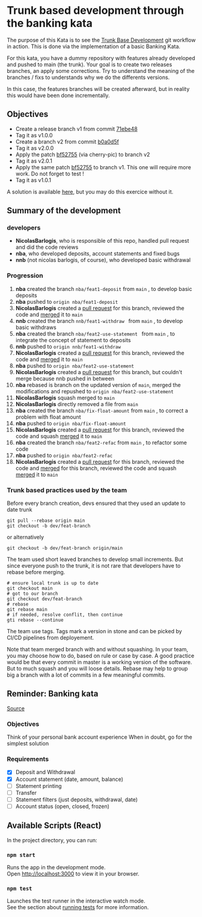# Trunk based development through the banking kata

The purpose of this Kata is to see the [Trunk Base Development](https://trunkbaseddevelopment.com/) git workflow in action.
This is done via the implementation of a basic Banking Kata.

For this kata, you have a dummy repository with features already developed and pushed to main (the trunk).
Your goal is to create two releases branches, an apply some corrections.
Try to understand the meaning of the branches / fixs to understands why we do the differents versions.

In this case, the features branches will be created afterward, but in reality this would have been done incrementally.

## Objectives
 * Create a release branch v1 from commit [71ebe48](https://github.com/NicolasBarlogis/react-trunk-based-banking-kata/commit/71ebe4862f0368bf75ef0b22d1a13c1569fae8d3)
 * Tag it as v1.0.0
 * Create a branch v2 from commit [b0a0d5f](https://github.com/NicolasBarlogis/react-trunk-based-banking-kata/commit/b0a0d5f9f61125203734218692ab8a2ee683edbf)
 * Tag it as v2.0.0
 * Apply the patch [bf52755](https://github.com/NicolasBarlogis/react-trunk-based-banking-kata/commit/bf527551fae1996c3372375533e1e50137271ba5) (via cherry-pic) to branch v2
 * Tag it as v2.0.1
 * Apply the same patch [bf52755](https://github.com/NicolasBarlogis/react-trunk-based-banking-kata/commit/bf527551fae1996c3372375533e1e50137271ba5) to branch v1. This one will require more work. Do not forget to test !
 * Tag it as v1.0.1

 A solution is available [here](https://github.com/NicolasBarlogis/react-trunk-based-banking-kata/blob/main/SOLUTION.md), but you may do this exercice without it.

## Summary of the development
### developers
 * **NicolasBarlogis**, who is responsible of this repo, handled pull request and did the code reviews
 * **nba**, who developed deposits, account statements and fixed bugs
 * **nnb** (not nicolas barlogis, of course), who developed basic withdrawal
 
### Progression
1. **nba** created the branch ```nba/feat1-deposit``` from ```main``` , to develop basic deposits
2. **nba** pushed to ```origin nba/feat1-deposit```
3. **NicolasBarlogis** created a [pull request](https://github.com/NicolasBarlogis/react-trunk-based-banking-kata/pull/1) for this branch, reviewed the code and [merged](https://github.com/NicolasBarlogis/react-trunk-based-banking-kata/commit/71ebe4862f0368bf75ef0b22d1a13c1569fae8d3) it to ```main```
4. **nnb** created the branch ```nnb/feat1-withdraw ``` from ```main``` , to develop basic withdraws
5. **nba** created the branch ```nba/feat2-use-statement ``` from ```main``` , to integrate the concept of statement to deposits
6. **nnb** pushed to ```origin nnb/feat1-withdraw```
7. **NicolasBarlogis** created a [pull request](https://github.com/NicolasBarlogis/react-trunk-based-banking-kata/pull/2) for this branch, reviewed the code and [merged](https://github.com/NicolasBarlogis/react-trunk-based-banking-kata/commit/cdc4dc3f9f32df11775f55c3dcc51ac110c02ddf) it to ```main```
8. **nba** pushed to ```origin nba/feat2-use-statement ```
9. **NicolasBarlogis** created a [pull request](https://github.com/NicolasBarlogis/react-trunk-based-banking-kata/pull/3) for this branch, but couldn't merge because nnb pushed in between
10. **nba** rebased is branch on the updated version of ```main```, merged the modifications and repushed to ```origin nba/feat2-use-statement ```
11. **NicolasBarlogis** squash merged to ```main```
12. **NicolasBarlogis** directly removed a file from ```main```
13. **nba** created the branch ```nba/fix-float-amount``` from ```main``` , to correct a problem with float amount
14. **nba** pushed to ```origin nba/fix-float-amount ```
15. **NicolasBarlogis** created a [pull request](https://github.com/NicolasBarlogis/react-trunk-based-banking-kata/pull/4) for this branch, reviewed the code and squash [merged](https://github.com/NicolasBarlogis/react-trunk-based-banking-kata/commit/cdc4dc3f9f32df11775f55c3dcc51ac110c02ddf) it to ```main```
16. **nba** created the branch ```nba/feat2-refac``` from ```main``` , to refactor some code
17. **nba** pushed to ```origin nba/feat2-refac```
18. **NicolasBarlogis** created a [pull request](https://github.com/NicolasBarlogis/react-trunk-based-banking-kata/pull/4) for this branch, reviewed the code and [merged](https://github.com/NicolasBarlogis/react-trunk-based-banking-kata/pull/5) for this branch, reviewed the code and squash [merged](https://github.com/NicolasBarlogis/react-trunk-based-banking-kata/commit/e758911b1d436cce7ee8cc27df93d88e52882b7a) it to ```main```

### Trunk based practices used by the team
Before every branch creation, devs ensured that they used an update to date trunk
```git
git pull --rebase origin main
git checkout -b dev/feat-branch
```
or alternatively
```git
git checkout -b dev/feat-branch origin/main
```

The team used short leaved branches to develop small increments. But since everyone push to the trunk, it is not rare that developers have to rebase before merging.
```git
# ensure local trunk is up to date
git checkout main
# got to our branch
git checkout dev/feat-branch
# rebase
git rebase main
# if needed, resolve conflit, then continue
gti rebase --continue
```

The team use tags. Tags mark a version in stone and can be picked by CI/CD pipelines from deployement.

Note that team merged branch with and without squashing. In your team, you may choose how to do, based on rule or case by case. A good practice would be that every commit in master is a working version of the software. But to much squash and you will loose details. Rebase may help to group big a branch with a lot of commits in a few meaningful commits. 


## Reminder: Banking kata
[Source](https://github.com/pitchart/csharp-katas-log/blob/master/BankingKata/README.md)

### Objectives
Think of your personal bank account experience
When in doubt, go for the simplest solution

### Requirements

- [x] Deposit and Withdrawal
- [x] Account statement (date, amount, balance)
- [ ] Statement printing
- [ ] Transfer
- [ ] Statement filters (just deposits, withdrawal, date)
- [ ] Account status (open, closed, frozen)

## Available Scripts (React)

In the project directory, you can run:

### `npm start`

Runs the app in the development mode.\
Open [http://localhost:3000](http://localhost:3000) to view it in your browser.	

### `npm test`

Launches the test runner in the interactive watch mode.\
See the section about [running tests](https://facebook.github.io/create-react-app/docs/running-tests) for more information.
